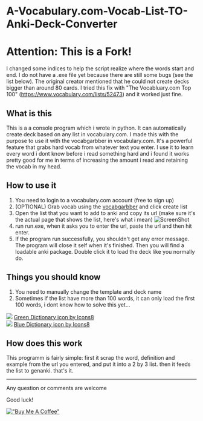 # A-Vocabulary.com-Vocab-List-TO-Anki-Deck-Converter
# Attention: This is a Fork!
I changed some indices to help the script realize where the words start and end. I do not have a .exe file yet because there are still some bugs (see the list below).
The original creator mentioned that he could not create decks bigger than around 80 cards. I tried this fix with "The Vocabluary.com Top 100" (https://www.vocabulary.com/lists/52473) and it worked just fine.

## What is this

This is a a console program which i wrote in python. It can automatically create deck based on any list in vocabulary.com. I made this with the purpose to use it with the vocabgarbber in vocabulary.com. It's a powerful feature that grabs hard vocab from whatever text you enter. I use it to learn every word i dont know before i read something hard and i found it works pretty good for me in terms of increasing the amount i read and retaining the vocab in my head.

## How to use it

1. You need to login to a vocabulary.com account (free to sign up)
2. (OPTIONAL) Grab vocab using the <a href="https://www.vocabulary.com/lists/vocabgrabber">vocabgarbber</a> and click create list
3. Open the list that you want to add to anki and copy its url (make sure it's the actual page that shows the list, here's what i mean)
![ScreenShot](https://user-images.githubusercontent.com/23391683/60378704-111dad80-99ec-11e9-93c8-8c74a4727cc4.PNG)
4. run run.exe, when it asks you to enter the url, paste the url and then hit enter.
5. If the program run successfully, you shouldn't get any error message. The program will close it self when it's finished. Then you will find a loadable anki package. Double click it to load the deck like you normally do.

## Things you should know
1. You need to manually change the template and deck name
2. Sometimes if the list have more than 100 words, it can only load the first 100 words, i dont know how to solve this yet...

<img src="https://img.icons8.com/wired/64/26e07f/dictionary.png"/>
<a href="https://icons8.com/icon/54640/dictionary">Green Dictionary icon by Icons8</a><br/>
<img src="https://img.icons8.com/wired/64/4a90e2/dictionary.png"/>
<a href="https://icons8.com/icon/54640/dictionary">Blue Dictionary icon by Icons8</a><br/>

## How does this work

This programm is fairly simple: first it scrap the word, definition and example from the url you entered, and put it into a 2 by 3 list. then it feeds the list to genanki. that's it. 


___
Any question or comments are welcome

Good luck!


[!["Buy Me A Coffee"](https://www.buymeacoffee.com/assets/img/custom_images/orange_img.png)](https://www.buymeacoffee.com/ChrisNiekler)
